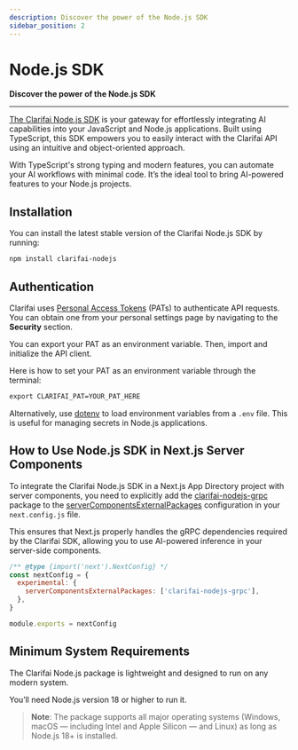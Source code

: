 ```yaml
---
description: Discover the power of the Node.js SDK
sidebar_position: 2
---
```


# Node.js SDK

**Discover the power of the Node.js SDK**
<hr />

[The Clarifai Node.js SDK](https://github.com/Clarifai/clarifai-nodejs) is your gateway for effortlessly integrating AI capabilities into your JavaScript and Node.js applications. Built using TypeScript, this SDK empowers you to easily interact with the Clarifai API using an intuitive and object-oriented approach. 

With TypeScript's strong typing and modern features, you can automate your AI workflows with minimal code. It’s the ideal tool to bring AI-powered features to your Node.js projects.

## Installation

You can install the latest stable version of the Clarifai Node.js SDK by running:

```sh
npm install clarifai-nodejs
```

## Authentication

Clarifai uses [Personal Access Tokens](https://docs.clarifai.com/control/authentication/pat) (PATs) to authenticate API requests. You can obtain one from your personal settings page by navigating to the **Security** section.

You can export your PAT as an environment variable. Then, import and initialize the API client.

Here is how to set your PAT as an environment variable through the terminal:

```cmd
export CLARIFAI_PAT=YOUR_PAT_HERE
```

Alternatively, use [dotenv](https://www.npmjs.com/package/dotenv) to load environment variables from a `.env` file. This is useful for managing secrets in Node.js applications.

## How to Use Node.js SDK in Next.js Server Components

To integrate the Clarifai Node.js SDK in a Next.js App Directory project with server components, you need to explicitly add the [clarifai-nodejs-grpc](https://github.com/Clarifai/clarifai-nodejs-grpc) package to the [serverComponentsExternalPackages](https://nextjs.org/docs/app/api-reference/next-config-js/serverComponentsExternalPackages) configuration in your `next.config.js` file.

This ensures that Next.js properly handles the gRPC dependencies required by the Clarifai SDK, allowing you to use AI-powered inference in your server-side components.

```js
/** @type {import('next').NextConfig} */
const nextConfig = {
  experimental: {
    serverComponentsExternalPackages: ['clarifai-nodejs-grpc'],
  },
}

module.exports = nextConfig
```

## Minimum System Requirements

The Clarifai Node.js package is lightweight and designed to run on any modern system.

You’ll need Node.js version 18 or higher to run it.

> **Note**: The package supports all major operating systems (Windows, macOS — including Intel and Apple Silicon — and Linux) as long as Node.js 18+ is installed.

<!--### Using Models

Using the celebrity face recognition model to predict the celebrity in a given picture. For list of all available models visit [clarifai models page](https://clarifai.com/explore/models).

```ts
import { Input, Model } from "clarifai-nodejs";

const input = Input.getInputFromUrl({
  inputId: "test-image",
  imageUrl:
    "https://samples.clarifai.com/celebrity.jpeg",
});

const model = new Model({
  authConfig: {
    pat: process.env.CLARIFAI_PAT!,
    userId: process.env.CLARIFAI_USER_ID!,
    appId: process.env.CLARIFAI_APP_ID!
  },
  modelId: "celebrity-face-recognition",
});

model
  .predict({
    inputs: [input],
  })
  .then((response) => {
    const result = response?.[0].data?.conceptsList[0].name ?? "unrecognized";
    console.log(result);
  })
  .catch(console.error);
```

### Using Workflows

Using a custom workflow built on [clarifai.com](https://docs.clarifai.com/portal-guide/workflows/) to analyze sentiment of a given image. For list of all available workflows visit [clarifai workflows page](https://clarifai.com/explore/workflows)

```ts
import { Input, Workflow } from "clarifai-nodejs";

const input = Input.getInputFromUrl({
  inputId: "test-image",
  imageUrl:
    "https://samples.clarifai.com/celebrity.jpeg",
});

const workflow = new Workflow({
  authConfig: {
    pat: process.env.CLARIFAI_PAT!,
    userId: process.env.CLARIFAI_USER_ID!,
    appId: process.env.CLARIFAI_APP_ID!
  },
  workflowId: "workflow-238a93",
});

workflow
  .predict({
    inputs: [input],
  })
  .then((response) => {
    const result =
      response.resultsList[0].outputsList[0].data?.regionsList[0].data
        ?.conceptsList[0].name ?? "unrecognized";
    console.log(result);
  })
  .catch(console.error);
```

### Listing available apps in an user account

On Clarifai, apps act as a central repository for models, datasets, inputs and other resources and information. Checkout how to create apps on [clarifai portal](https://docs.clarifai.com/clarifai-basics/applications/create-an-application/).

```ts
import { User } from "clarifai-nodejs";

export const user = new User({
  pat: process.env.CLARIFAI_PAT!,
  userId: process.env.CLARIFAI_USER_ID!,
  appId: process.env.CLARIFAI_APP_ID!,
});

const list = await user
  .listApps({
    pageNo: 1,
    perPage: 20,
    params: {
      sortAscending: true,
    },
  })
  .next();

const apps = list.value;
console.log(apps);
```

For full usage details, checkout our [API Reference docs](https://docs.clarifai.com/nodejs-sdk/installation-guide/modules)

--> 